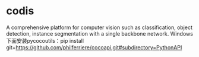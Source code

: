 # codis
A comprehensive platform for computer vision such as classification, object detection, instance segmentation with a single backbone network.
Windows下面安装pycocoutils：pip install git+https://github.com/philferriere/cocoapi.git#subdirectory=PythonAPI
